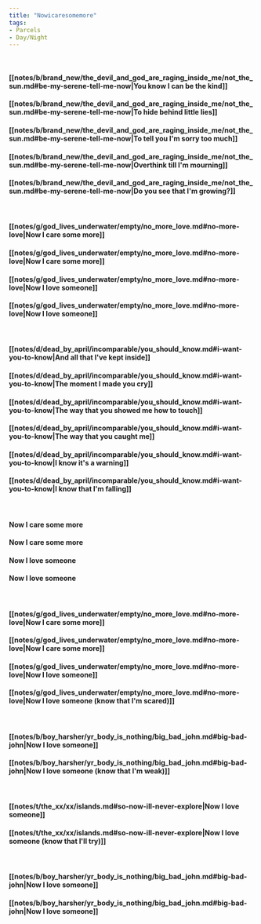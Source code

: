```yaml
---
title: "Nowicaresomemore"
tags:
- Parcels
- Day∕Night
---
```

&nbsp;
#### [[notes/b/brand_new/the_devil_and_god_are_raging_inside_me/not_the_sun.md#be-my-serene-tell-me-now|You know I can be the kind]]
#### [[notes/b/brand_new/the_devil_and_god_are_raging_inside_me/not_the_sun.md#be-my-serene-tell-me-now|To hide behind little lies]]
#### [[notes/b/brand_new/the_devil_and_god_are_raging_inside_me/not_the_sun.md#be-my-serene-tell-me-now|To tell you I'm sorry too much]]
#### [[notes/b/brand_new/the_devil_and_god_are_raging_inside_me/not_the_sun.md#be-my-serene-tell-me-now|Overthink till I'm mourning]]
#### [[notes/b/brand_new/the_devil_and_god_are_raging_inside_me/not_the_sun.md#be-my-serene-tell-me-now|Do you see that I'm growing?]]
&nbsp;
#### [[notes/g/god_lives_underwater/empty/no_more_love.md#no-more-love|Now I care some more]]
#### [[notes/g/god_lives_underwater/empty/no_more_love.md#no-more-love|Now I care some more]]
#### [[notes/g/god_lives_underwater/empty/no_more_love.md#no-more-love|Now I love someone]]
#### [[notes/g/god_lives_underwater/empty/no_more_love.md#no-more-love|Now I love someone]]
&nbsp;
#### [[notes/d/dead_by_april/incomparable/you_should_know.md#i-want-you-to-know|And all that I've kept inside]]
#### [[notes/d/dead_by_april/incomparable/you_should_know.md#i-want-you-to-know|The moment I made you cry]]
#### [[notes/d/dead_by_april/incomparable/you_should_know.md#i-want-you-to-know|The way that you showed me how to touch]]
#### [[notes/d/dead_by_april/incomparable/you_should_know.md#i-want-you-to-know|The way that you caught me]]
#### [[notes/d/dead_by_april/incomparable/you_should_know.md#i-want-you-to-know|I know it's a warning]]
#### [[notes/d/dead_by_april/incomparable/you_should_know.md#i-want-you-to-know|I know that I'm falling]]
&nbsp;
#### Now I care some more
#### Now I care some more
#### Now I love someone
#### Now I love someone
&nbsp;
#### [[notes/g/god_lives_underwater/empty/no_more_love.md#no-more-love|Now I care some more]]
#### [[notes/g/god_lives_underwater/empty/no_more_love.md#no-more-love|Now I care some more]]
#### [[notes/g/god_lives_underwater/empty/no_more_love.md#no-more-love|Now I love someone]]
#### [[notes/g/god_lives_underwater/empty/no_more_love.md#no-more-love|Now I love someone (know that I'm scared)]]
&nbsp;
#### [[notes/b/boy_harsher/yr_body_is_nothing/big_bad_john.md#big-bad-john|Now I love someone]]
#### [[notes/b/boy_harsher/yr_body_is_nothing/big_bad_john.md#big-bad-john|Now I love someone (know that I'm weak)]]
&nbsp;
#### [[notes/t/the_xx/xx/islands.md#so-now-ill-never-explore|Now I love someone]]
#### [[notes/t/the_xx/xx/islands.md#so-now-ill-never-explore|Now I love someone (know that I'll try)]]
&nbsp;
#### [[notes/b/boy_harsher/yr_body_is_nothing/big_bad_john.md#big-bad-john|Now I love someone]]
#### [[notes/b/boy_harsher/yr_body_is_nothing/big_bad_john.md#big-bad-john|Now I love someone]]
